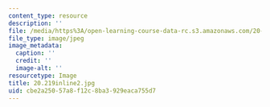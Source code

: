 ```yaml
---
content_type: resource
description: ''
file: /media/https%3A/open-learning-course-data-rc.s3.amazonaws.com/20-219-becoming-the-next-bill-nye-writing-and-hosting-the-educational-show-january-iap-2015/cbe2a25057a8f12c8ba3929eaca755d7_20.219inline2.jpg
file_type: image/jpeg
image_metadata:
  caption: ''
  credit: ''
  image-alt: ''
resourcetype: Image
title: 20.219inline2.jpg
uid: cbe2a250-57a8-f12c-8ba3-929eaca755d7
---
```

